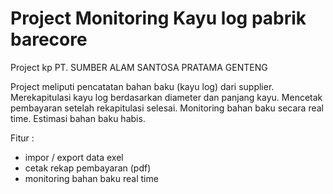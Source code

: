 # Project Monitoring Kayu log pabrik barecore
Project kp PT. SUMBER ALAM SANTOSA PRATAMA GENTENG

Project meliputi pencatatan bahan baku (kayu log) dari supplier. Merekapitulasi kayu log berdasarkan diameter dan panjang kayu. Mencetak pembayaran setelah rekapitulasi selesai. Monitoring bahan baku secara real time. Estimasi bahan baku habis.

Fitur :
- impor / export data exel
- cetak rekap pembayaran (pdf)
- monitoring bahan baku real time


